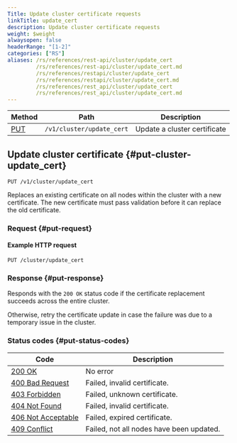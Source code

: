 ```yaml
---
Title: Update cluster certificate requests
linkTitle: update_cert
description: Update cluster certificate requests
weight: $weight
alwaysopen: false
headerRange: "[1-2]"
categories: ["RS"]
aliases: /rs/references/rest-api/cluster/update_cert
         /rs/references/rest-api/cluster/update_cert.md
         /rs/references/restapi/cluster/update_cert
         /rs/references/restapi/cluster/update_cert.md
         /rs/references/rest_api/cluster/update_cert
         /rs/references/rest_api/cluster/update_cert.md
---
```


| Method | Path | Description |
|--------|------|-------------|
| [PUT](#put-cluster-update_cert) | `/v1/cluster/update_cert` | Update a cluster certificate |

## Update cluster certificate {#put-cluster-update_cert}

	PUT /v1/cluster/update_cert

Replaces an existing certificate on all nodes within the cluster with a new certificate. The new certificate must pass validation before it can replace the old certificate.

### Request {#put-request} 

#### Example HTTP request

	PUT /cluster/update_cert

### Response {#put-response} 

Responds with the `200 OK` status code if the certificate replacement succeeds across the entire cluster.

Otherwise, retry the certificate update in case the failure was due to a temporary issue in the cluster.

### Status codes {#put-status-codes} 

| Code | Description |
|------|-------------|
| [200 OK](http://www.w3.org/Protocols/rfc2616/rfc2616-sec10.html#sec10.2.1) | No error |
| [400 Bad Request](http://www.w3.org/Protocols/rfc2616/rfc2616-sec10.html#sec10.4.1) | Failed, invalid certificate. |
| [403 Forbidden](http://www.w3.org/Protocols/rfc2616/rfc2616-sec10.html#sec10.4.4) | Failed, unknown certificate. |
| [404 Not Found](http://www.w3.org/Protocols/rfc2616/rfc2616-sec10.html#sec10.4.5) | Failed, invalid certificate. |
| [406 Not Acceptable](http://www.w3.org/Protocols/rfc2616/rfc2616-sec10.html#sec10.4.7) | Failed, expired certificate. |
| [409 Conflict](http://www.w3.org/Protocols/rfc2616/rfc2616-sec10.html#sec10.4.10) | Failed, not all nodes have been updated. |
